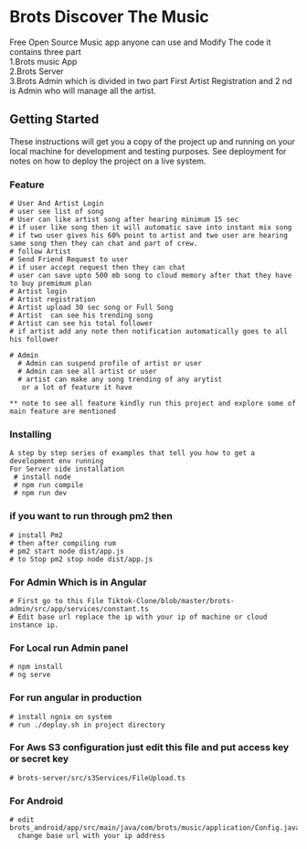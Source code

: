 # Brots Discover The Music

Free Open Source Music app anyone can use and Modify The code it contains three part <br>
1.Brots music App <br>
2.Brots Server <br>
3.Brots Admin which is divided in two part First Artist Registration and 2 nd is Admin who will manage all the artist.

## Getting Started

These instructions will get you a copy of the project up and running on your local machine for development and testing purposes. See deployment for notes on how to deploy the project on a live system.

### Feature
    # User And Artist Login
    # user see list of song
    # User can like artist song after hearing minimum 15 sec 
    # if user like song then it will automatic save into instant mix song
    # if two user gives his 60% point to artist and two user are hearing same song then they can chat and part of crew.
    # follow Artist
    # Send Friend Request to user
    # if user accept request then they can chat
    # user can save upto 500 mb song to cloud memory after that they have to buy premimum plan
    # Artist login 
    # Artist registration
    # Artist upload 30 sec song or Full Song
    # Artist  can see his trending song
    # Artist can see his total follower 
    # if artist add any note then notification automatically goes to all his follower
    
    # Admin
      # Admin can suspend profile of artist or user
      # Admin can see all artist or user
      # artist can make any song trending of any arytist
       or a lot of feature it have  
       
    ** note to see all feature kindly run this project and explore some of main feature are mentioned

### Installing

    A step by step series of examples that tell you how to get a development env running
    For Server side installation 
     # install node
     # npm run compile
     # npm run dev

### if you want to run through pm2 then 
    # install Pm2
    # then after compiling rum 
    # pm2 start node dist/app.js
    # to Stop pm2 stop node dist/app.js

### For Admin  Which is in Angular 

    # First go to this File Tiktok-Clone/blob/master/brots-admin/src/app/services/constant.ts
    # Edit base url replace the ip with your ip of machine or cloud instance ip.

### For Local run Admin panel
    # npm install
    # ng serve

### For run angular in production
    # install ngnix on system
    # run ./deploy.sh in project directory

### For Aws S3 configuration just  edit this file and put access key or secret key
    # brots-server/src/s3Services/FileUpload.ts 


### For Android
    # edit brots_android/app/src/main/java/com/brots/music/application/Config.java
      change base url with your ip address

